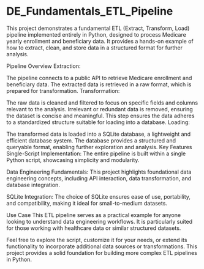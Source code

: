 # DE_Fundamentals_ETL_Pipeline

This project demonstrates a fundamental ETL (Extract, Transform, Load) pipeline implemented entirely in Python, designed to process Medicare yearly enrollment and beneficiary data. It provides a hands-on example of how to extract, clean, and store data in a structured format for further analysis.

Pipeline Overview
Extraction:

The pipeline connects to a public API to retrieve Medicare enrollment and beneficiary data.
The extracted data is retrieved in a raw format, which is prepared for transformation.
Transformation:

The raw data is cleaned and filtered to focus on specific fields and columns relevant to the analysis.
Irrelevant or redundant data is removed, ensuring the dataset is concise and meaningful.
This step ensures the data adheres to a standardized structure suitable for loading into a database.
Loading:

The transformed data is loaded into a SQLite database, a lightweight and efficient database system.
The database provides a structured and queryable format, enabling further exploration and analysis.
Key Features
Single-Script Implementation:
The entire pipeline is built within a single Python script, showcasing simplicity and modularity.

Data Engineering Fundamentals:
This project highlights foundational data engineering concepts, including API interaction, data transformation, and database integration.

SQLite Integration:
The choice of SQLite ensures ease of use, portability, and compatibility, making it ideal for small-to-medium datasets.

Use Case
This ETL pipeline serves as a practical example for anyone looking to understand data engineering workflows. It is particularly suited for those working with healthcare data or similar structured datasets.

Feel free to explore the script, customize it for your needs, or extend its functionality to incorporate additional data sources or transformations. This project provides a solid foundation for building more complex ETL pipelines in Python.
